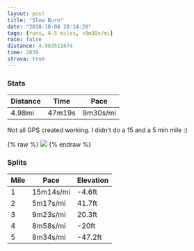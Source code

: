 ```yaml
---
layout: post
title: "Slow Burn"
date: "2018-10-04 20:14:28"
tags: [runs, 4-5 miles, <9m30s/mi]
race: false
distance: 4.983511674
time: 2839
strava: true
---
```


### Stats

| Distance | Time | Pace |
|----------|------|------|
|4.98mi|47m19s|9m30s/mi|

Not all GPS created working. I didn't do a 15 and a 5 min mile :)

{% raw %}
<img src='https://maps.googleapis.com/maps/api/staticmap?maptype=roadmap&path=enc:{bwwFt~pbMuhCy~@cTe[iIqA_DoFg^}JuCsHvB_MYqWlBiAvJdAdZ|P~BnOlBlDfRtNpMvBvFhJzCKnCgDhK`OjDjBfDnHhEjArJwB&key=AIzaSyC1MId7bFpkLXNAaYhBSTb8jLyiSqzbDtM&size=800x800&markers=color:yellow|label:S|40.75582,-73.98395&markers=color:green|label:F|40.7663,-73.97279000000002'>
{% endraw %}

### Splits

| Mile | Pace | Elevation |
|------|------|-----------|
|1|15m14s/mi|-4.6ft|
|2|5m17s/mi|41.7ft|
|3|9m23s/mi|20.3ft|
|4|8m58s/mi|-20ft|
|5|8m34s/mi|-47.2ft|

